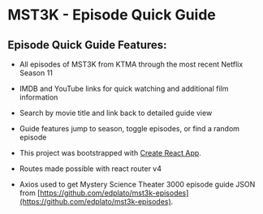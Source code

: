 # MST3K - Episode Quick Guide

## Episode Quick Guide Features:

+ All episodes of MST3K from KTMA through the most recent Netflix Season 11
+ IMDB and YouTube links for quick watching and additional film information
+ Search by movie title and link back to detailed guide view
+ Guide features jump to season, toggle episodes, or find a random episode

+ This project was bootstrapped with [Create React App](https://github.com/facebookincubator/create-react-app).
+ Routes made possible with react router v4
+ Axios used to get Mystery Science Theater 3000 episode guide JSON from [https://github.com/edplato/mst3k-episodes](https://github.com/edplato/mst3k-episodes).